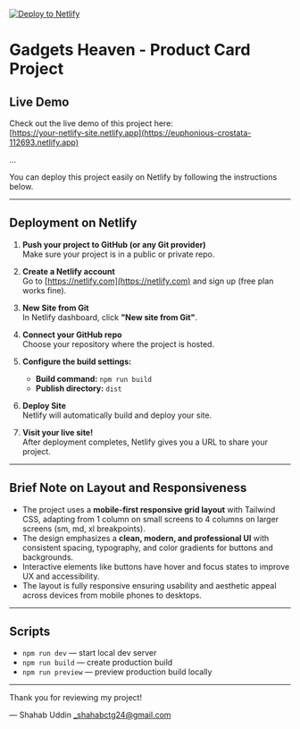 [![Deploy to Netlify](https://www.netlify.com/img/deploy/button.svg)](https://app.netlify.com/start/deploy?repository=https://github.com/shahab-24/Gadgets-Heaven)

# Gadgets Heaven - Product Card Project

## Live Demo

Check out the live demo of this project here:  
[https://your-netlify-site.netlify.app](https://euphonious-crostata-112693.netlify.app)

...


You can deploy this project easily on Netlify by following the instructions below.

---

## Deployment on Netlify

1. **Push your project to GitHub (or any Git provider)**  
   Make sure your project is in a public or private repo.

2. **Create a Netlify account**  
   Go to [https://netlify.com](https://netlify.com) and sign up (free plan works fine).

3. **New Site from Git**  
   In Netlify dashboard, click **"New site from Git"**.

4. **Connect your GitHub repo**  
   Choose your repository where the project is hosted.

5. **Configure the build settings:**  
   - **Build command:** `npm run build`  
   - **Publish directory:** `dist`

6. **Deploy Site**  
   Netlify will automatically build and deploy your site.

7. **Visit your live site!**  
   After deployment completes, Netlify gives you a URL to share your project.

---

## Brief Note on Layout and Responsiveness

- The project uses a **mobile-first responsive grid layout** with Tailwind CSS, adapting from 1 column on small screens to 4 columns on larger screens (sm, md, xl breakpoints).
- The design emphasizes a **clean, modern, and professional UI** with consistent spacing, typography, and color gradients for buttons and backgrounds.
- Interactive elements like buttons have hover and focus states to improve UX and accessibility.
- The layout is fully responsive ensuring usability and aesthetic appeal across devices from mobile phones to desktops.

---

## Scripts

- `npm run dev` — start local dev server  
- `npm run build` — create production build  
- `npm run preview` — preview production build locally

---

Thank you for reviewing my project!

— Shahab Uddin
_shahabctg24@gmail.com
